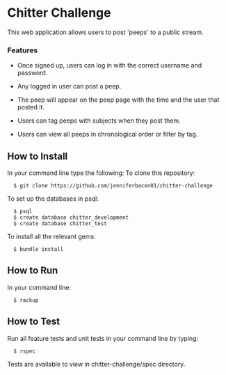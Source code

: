 # Chitter Challenge
This web application allows users to post 'peeps' to a public stream.
### Features
- Once signed up, users can log in with the correct username and password.

- Any logged in user can post a peep.

- The peep will appear on the peep page with the time and the user that posted it.

- Users can tag peeps with subjects when they post them.

- Users can view all peeps in chronological order or filter by tag.

How to Install
-----
In your command line type the following:
To clone this repository:
````
  $ git clone https://github.com/jenniferbacon01/chitter-challenge
````
To set up the databases in psql:
````
  $ psql
  $ create database chitter_development
  $ create database chitter_test
````
To install all the relevant gems:
````
  $ bundle install
````

How to Run
-----
In your command line:  
````
  $ rackup
````
How to Test
-----
Run all feature tests and unit tests in your command line by typing:
````
  $ rspec
````
Tests are available to view in chitter-challenge/spec directory.  
